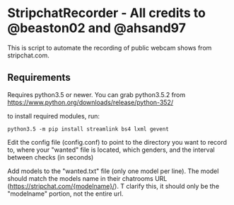 # StripchatRecorder - All credits to @beaston02 and @ahsand97

This is script to automate the recording of public webcam shows from stripchat.com. 

## Requirements

Requires python3.5 or newer. You can grab python3.5.2 from https://www.python.org/downloads/release/python-352/

to install required modules, run:
```
python3.5 -m pip install streamlink bs4 lxml gevent
```


Edit the config file (config.conf) to point to the directory you want to record to, where your "wanted" file is located, which genders, and the interval between checks (in seconds)

Add models to the "wanted.txt" file (only one model per line). The model should match the models name in their chatrooms URL (https://stripchat.com/{modelname}/). T clarify this, it should only be the "modelname" portion, not the entire url.
